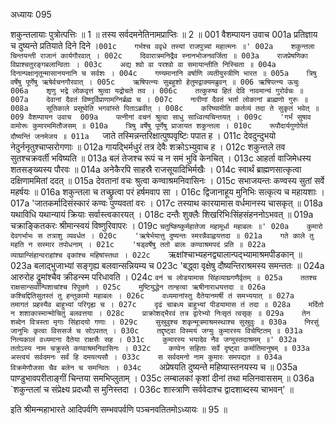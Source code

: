 अध्यायः 095

शकुन्तलायाः पुत्रोत्पत्तिः ॥ 1 ॥ तस्य सर्वदमनेतिनामप्राप्तिः ॥ 2 ॥
001	वैशम्पायन उवाच 
001a	प्रतिज्ञाय च दुष्यन्ते प्रतियाते दिने दिने ।`
001c	गर्भश्च ववृधे तस्यां राजपुत्र्यां महात्मनः ॥'
002a	शकुन्तला चिन्तयन्ती राजानं कार्यगौरवात् ।
002c	दिवारात्रमनिद्रैव स्नानभोजनवर्जिता ॥
003a	राजप्रेषणिका विप्राश्चतुरङ्गबलान्विताः ।
003c	अद्य श्वो वा परश्वो वा समायान्तीति निस्चिता ॥
004a	दिनान्पक्षानृतून्मासानयनानि च सर्वशः ।
004c	गण्यमानानि वर्षाणि व्यतीयुस्त्रीणि भारत ॥
005a	त्रिषु वर्षेषु पूर्णेषु ऋषेर्वचनगौरवात् ।
005c	ऋषिपत्न्यः सुबहुशो हेतुमद्वाक्यमब्रुवन् ॥
006	ऋषिपत्न्य ऊचुः 
006a	शृणु भद्रे लोकवृत्तं श्रुत्वा यद्रोचते तव ।
006c	तत्कुरुष्व हितं देवि नावमान्यं गुरोर्वचः ॥
007a	देवानां दैवतं विष्णुर्विप्राणामग्निर्ब्रह्म च ।
007c	नारीणां दैवतं भर्ता लोकानां ब्राह्मणो गुरुः ॥
008a	सूतिकाले प्रसूष्वेति भगवांस्ते पिताऽब्रवीत् ।
008c	करिष्यामीति कर्तव्यं तदा ते सुकृतं भवेत् ॥
009	वैशम्पायन उवाच 
009a	पत्नीनां वचनं श्रुत्वा साधु साध्वित्यचिन्तयत् ।
009c	'गर्भं सुषाव वामोरूः कुमारममितौजसम् ॥
010a	त्रिषु वर्षेषु पूर्णेषु प्राजायत शकुन्तला ।
010c	रूपौदार्यगुणोपेतं दौष्यन्तिं जनमेजय ॥
011a	`जाते तस्मिन्नन्तरिक्षात्पुष्पवृष्टिः पपात ह ।
011c	देवदुन्दुभयो नेदुर्ननृतुश्चाप्सरोगणाः ॥
012a	गायद्भिर्मधुरं तत्र देवैः शक्रोऽभ्युवाच ह ।
012c	शकुन्तले तव सुतश्चक्रवर्ती भविष्यति ॥
013a	बलं तेजश्च रूपं च न समं भुवि केनचित् ।
013c	आहर्ता वाजिमेधस्य शतसङ्ख्यस्य पौरवः ॥
014a	अनेकैरपि साहस्रै राजसूयादिभिर्मखैः ।
014c	स्वार्थं ब्राह्मणसात्कृत्वा दक्षिणाममितां ददत् ॥
015a	देवतानां वचः श्रुत्वा कण्वाश्रमनिवासिनः ।
015c	सभाजयन्तः कण्वस्य सुतां सर्वे महर्षयः ॥
016a	शकुन्तला च तच्छ्रुत्वा परं हर्षमवाप सा ।
016c	द्विजानाहूय मुनिभिः सत्कृत्य च महायशाः ।
017a	'जातकर्मादिसंस्कारं कण्वः पुण्यवतां वरः ।
017c	तस्याथ कारयामास वर्धमानस्य चासकृत् ॥
018a	यथाविधि यथान्यायं क्रियाः सर्वास्त्वकारयत् ।
018c	दन्तैः शुक्लैः शिखरिभिःसिंहसंहननोऽभवत् ॥
019a	चक्राङ्कितकरः श्रीमान्स्वयं विष्णुरिवापरः ।
019c	`चतुष्किष्कुर्महातेजा महामूर्धा महाबलः ॥'
020a	कुमारो देवगर्भाभः स तत्राशु व्यवर्धत ।
020c	'ऋषेर्भयात्तु दुष्यन्तः स्मरन्नैवाह्वयत्तदा ॥
021a	गते काले तु महति न सस्मार तपोधनाम् ।
021c	'षड्वर्षेषु ततो बालः कण्वाश्रमपदं प्रति ॥
022a	व्याघ्रान्सिंहान्वराहांश्च वृकांश्च महिषांस्तथा ।
022c	`ऋक्षांश्चाभ्यहनद्व्यालान्पद्भ्यामाश्रमपीडकान् ॥
023a	बलाद्भुजाभ्यां सङ्गृह्य बलवान्सन्नियम्य च 
023c	'बद्ध्वा वृक्षेषु दौष्यन्तिराश्रमस्य समन्ततः ॥
024a	आरुरोह द्रुमांश्चैव क्रीडन्स्म परिधावति ।
024c	`वनं च लोडयामास सिंहव्याघ्रगणैर्वृतम् ॥
025a	ततश्च राक्षसान्सर्वान्पिशाचांश्च रिपून्रणे ।
025c	मुष्टियुद्धेन तान्हत्वा ऋषीनाराधयत्तदा ॥
026a	कश्चिद्दितिसुतस्तं तु हन्तुकामो महाबलः ।
026c	वध्यमानांस्तु दैतेयानमर्षी तं समभ्ययात् ॥
027a	तमागतं प्रहस्यैव बाहुभ्यां परिगृह्य च ।
027c	दृढं चाबध्य बाहुभ्यां पीडयामास तं तदा ॥
028a	मर्दितो न शशाकास्मान्मोचितुं बलवत्तया ।
028c	प्राक्रोशद्भैरवं तत्र द्वारेभ्यो निःसृतं त्वसृक् ॥
029a	तेन शब्देन वित्रस्ता मृगाः सिंहादयो गणाः ।
029c	सुस्रुवुश्च शकृन्मूत्रमाश्रमस्थाश्च सुस्रुवुः ॥
030a	निरसुं जानुभिः कृत्वा विससर्ज च सोऽपतत् ।
030c	तद्दृष्ट्वा विस्मयं जग्मुः कुमारस्य विचेष्टितम् ॥
031a	नित्यकालं वध्यमाना दैतेया राक्षसैः सह ।
031c	कुमारस्य भयादेव नैव जग्मुस्तदाश्रमम् ॥'
032a	ततोऽस्य नाम चक्रुस्ते कण्वाश्रमनिवासिनः ।
032c	कण्वेन सहिताः सर्वे दृष्ट्वा कर्मातिमानुषम् ॥
033a	अस्त्वयं सर्वदमनः सर्वं हि दमयत्यसौ ।
033c	स सर्वदमनो नाम कुमारः समपद्यत ॥
034a	विक्रमेणौजसा चैव बलेन च समन्वितः ।
034c	`अप्रेषयति दुष्यन्ते महिष्यास्तनयस्य च ॥
035a	पाण्डुभावपरीताङ्गीं चिन्तया समभिप्लुताम् ।
035c	लम्बालकां कृशां दीनां तथा मलिनवाससम् ॥
036a	`शकुन्तलां च संप्रेक्ष्य प्रदध्यौ स मुनिस्तदा ।
036c	शास्त्राणि सर्ववेदाश्च द्वादशाब्दस्य चाभवन्' ॥

इति श्रीमन्महाभारते आदिपर्वणि सम्भवपर्वणि पञ्चनवतितमोऽध्यायः ॥ 95 ॥
